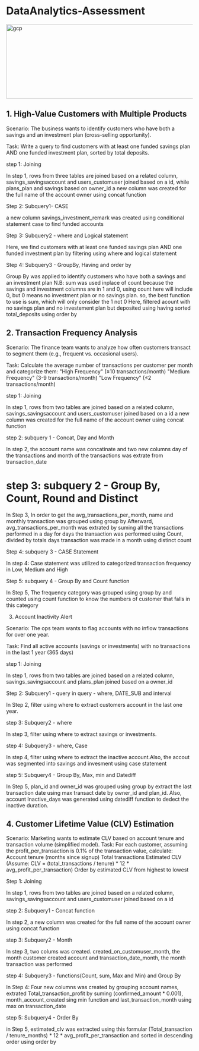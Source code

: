 # DataAnalytics-Assessment
<img src="https://th.bing.com/th/id/R.0b82bd3f316847a00b856cbf5b79588e?rik=%2blPRZmEymS1w4w&pid=ImgRaw&r=0" alt="gcp" width="3000" height="200"/>


## 1. High-Value Customers with Multiple Products
<p> Scenario: The business wants to identify customers who have both a savings and an investment plan (cross-selling opportunity).
	
Task: Write a query to find customers with at least one funded savings plan AND one funded investment plan, sorted by total deposits.</p>

step 1: Joining
<p> In step 1, rows from three tables are joined based on a related column, savings_savingsaccount and users_customuser joined based on a id, while plans_plan and savings based on owner_id
a new column was created for the full name of the account owner using concat function </p>

Step 2: Subquery1- CASE
<p>a new column savings_investment_remark was created using conditional statement case to find funded accounts</p>

Step 3: Subquery2 - where and Logical statement
<p> Here, we find customers with at least one funded savings plan AND one funded investment plan by filtering using where and logical statement </p>


Step 4: Subquery3 - GroupBy, Having and order by
<p> Group By was applied to identify customers who have both a savings and an investment plan
N.B: sum was used inplace of count because the savings and investment columns are in 1 and 0, using count here will include 0, but 0 means no investment plan or no savings plan. so, the best function to use is sum, which will only consider the 1 not 0
Here, filtered acount with no savings plan and no investement plan but deposited using having 
sorted total_deposits using order by </p>





## 2. Transaction Frequency Analysis
<p>Scenario: The finance team wants to analyze how often customers transact to segment them (e.g., frequent vs. occasional users).

Task: Calculate the average number of transactions per customer per month and categorize them:
"High Frequency" (≥10 transactions/month)
"Medium Frequency" (3-9 transactions/month)
"Low Frequency" (≤2 transactions/month) </p>

step 1: Joining
<p>In step 1, rows from two tables are joined based on a related column, savings_savingsaccount and users_customuser joined based on a id
a new column was created for the full name of the account owner using concat function </p>

step 2: subquery 1 - Concat, Day and Month
<p> In step 2, the account name was concatinate and two new columns day of the transactions and month of the transactions was extrate from transaction_date </p>

# step 3: subquery 2 - Group By, Count, Round and Distinct
<p> In Step 3, In order to get the avg_transactions_per_month, name and monthly transaction was grouped using group by
Afterward,  avg_transactions_per_month was extrated by suming all the transactions performed  in a day for days the transaction was performed using Count, divided by totals days transaction was made  in a month using distinct count </p>

Step 4: subquery 3 - CASE Statement
<p> In step 4: Case statement was utilized to categorized transaction frequency in Low, Medium and High </p>

Step 5: subquery 4 - Group By and Count function 
<p> In Step 5, The frequency category was grouped using group by and counted using count function to know the numbers of customer that falls in this category  </p>


3. Account Inactivity Alert
<p>Scenario: The ops team wants to flag accounts with no inflow transactions for over one year.

Task: Find all active accounts (savings or investments) with no transactions in the last 1 year (365 days) </p>



step 1: Joining
<p>In step 1, rows from two tables are joined based on a related column, savings_savingsaccount and plans_plan joined based on a owner_id </p>

Step 2: Subquery1 - query in query - where, DATE_SUB and interval
<p>In Step 2, filter using where to extract customers account in the last one year. </p>

step 3: Subquery2 -  where
<p>In step 3, filter using where to extract savings or investments.</p>

step 4: Subquery3 -  where, Case
<p>In step 4, filter using where to extract the inactive account.Also, the accout was segmented into savings and invesment using case statement</p>

step 5: Subquery4 -  Group By, Max, min and Datediff
<p>In Step 5, plan_id and owner_id was grouped using group by extract the last transaction date using max transact date by owner_id and plan_id. Also, account Inactive_days was generated using datediff function to dedect the inactive duration.  </p>

    
## 4. Customer Lifetime Value (CLV) Estimation

<p> Scenario: Marketing wants to estimate CLV based on account tenure and transaction volume (simplified model).
Task: For each customer, assuming the profit_per_transaction is 0.1% of the transaction value, calculate:
Account tenure (months since signup)
Total transactions
Estimated CLV (Assume: CLV = (total_transactions / tenure) * 12 * avg_profit_per_transaction)
Order by estimated CLV from highest to lowest </p>


Step 1: Joining
<p> In step 1, rows from two tables are joined based on a related column, savings_savingsaccount and users_customuser joined based on a id </p>

step 2: Subquery1 - Concat function
<p> In step 2, a new column was created for the full name of the account owner using concat function </p>

step 3: Subquery2 - Month
<p> In step 3, two colums was created. created_on_customuser_month, the month customer created account and  transaction_date_month, the month transaction was performed </p>

step 4: Subquery3 - functions(Count, sum, Max and Min) and Group By 
<p> In Step 4: Four new columns was created by grouping  account names, extrated  Total_transaction_profit  by suming (confirmed_amount * 0.001), month_account_created sing min function and last_transaction_month using max on transaction_date </p>

step 5: Subquery4 - Order By
<p> in Step 5, estimated_clv was extracted using this formular (Total_transaction / tenure_months) * 12 * avg_profit_per_transaction and sorted in descending order using order by<p>

